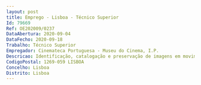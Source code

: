 ```yaml
--- 
layout: post
title: Emprego - Lisboa - Técnico Superior
Id: 79669
Ref: OE202009/0237
DataAbertura: 2020-09-04
DataFecho: 2020-09-18
Trabalho: Técnico Superior
Empregador: Cinemateca Portuguesa - Museu do Cinema, I.P.
Descricao: Identificação, catalogação e preservação de imagens em movimento em suporte digital  processamento arquivístico e documental de processos de aquisição de obras cinematográficas em suporte digital  tarefas de validação, ingest e transcodificação de suportes digitais.
CodigoPostal: 1269-059 LISBOA
Concelho: Lisboa
Distrito: Lisboa
--- 
```

